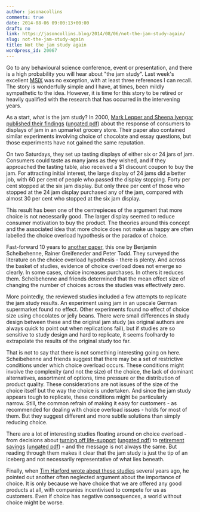 ```yaml
---
author: jasonacollins
comments: true
date: 2014-08-06 09:00:13+00:00
draft: no
link: https://jasoncollins.blog/2014/08/06/not-the-jam-study-again/
slug: not-the-jam-study-again
title: Not the jam study again
wordpress_id: 20067
---
```


Go to any behavioural science conference, event or presentation, and there is a high probability you will hear about "the jam study". Last week's excellent [MSiX](https://jasoncollins.blog/2014/07/31/an-msix-reading-list/) was no exception, with at least three references I can recall. The story is wonderfully simple and I have, at times, been mildly sympathetic to the idea. However, it is time for this story to be retired or heavily qualified with the research that has occurred in the intervening years.

As a start, what is the jam study? In 2000, [Mark Lepper and Sheena Iyengar published their findings](http://dx.doi.org/10.1037/0022-3514.79.6.995) ([ungated pdf](http://www.columbia.edu/~ss957/articles/Choice_is_Demotivating.pdf)) about the response of consumers to displays of jam in an upmarket grocery store. Their paper also contained similar experiments involving choice of chocolate and essay questions, but those experiments have not gained the same reputation.

On two Saturdays, they set up tasting displays of either six or 24 jars of jam. Consumers could taste as many jams as they wished, and if they approached the tasting table, also received a $1 discount coupon to buy the jam. For attracting initial interest, the large display of 24 jams did a better job, with 60 per cent of people who passed the display stopping. Forty per cent stopped at the six jam display. But only three per cent of those who stopped at the 24 jam display purchased any of the jam, compared with almost 30 per cent who stopped at the six jam display.

This result has been one of the centrepieces of the argument that more choice is not necessarily good. The larger display seemed to reduce consumer motivation to buy the product. The theories around this concept and the associated idea that more choice does not make us happy are often labelled the choice overload hypothesis or the paradox of choice.

Fast-forward 10 years to [another paper](http://jcr.oxfordjournals.org/content/37/3/409), this one by Benjamin Scheibehenne, Rainer Greifeneder and Peter Todd. They surveyed the literature on the choice overload hypothesis - there is plenty. And across the basket of studies, evidence of choice overload does not emerge so clearly. In some cases, choice increases purchases. In others it reduces them. Scheibehenne and friends determined that the mean effect size of changing the number of choices across the studies was effectively zero.

More pointedly, the reviewed studies included a few attempts to replicate the jam study results. An experiment using jam in an upscale German supermarket found no effect. Other experiments found no effect of choice size using chocolates or jelly beans. There were small differences in study design between these and the original jam study (as original authors are always quick to point out when replications fail), but if studies are so sensitive to study design and hard to replicate, it seems foolhardy to extrapolate the results of the original study too far.

That is not to say that there is not something interesting going on here. Scheibehenne and friends suggest that there may be a set of restrictive conditions under which choice overload occurs. These conditions might involve the complexity (and not the size) of the choice, the lack of dominant alternatives, assortment of options, time pressure or the distribution of product quality. These considerations are not issues of the size of the choice itself but the way the choice is undertaken. And since the jam study appears tough to replicate, these conditions might be particularly narrow. Still, the common refrain of making it easy for customers - as recommended for dealing with choice overload issues - holds for most of them. But they suggest different and more subtle solutions than simply reducing choice.

There are a lot of interesting studies floating around on choice overload - from decisions about [turning off life-support](http://dx.doi.org/10.1086/598969) ([ungated pdf](http://www.columbia.edu/~ss957/articles/TragicChoices_BottiOrfaliIyengar.pdf)) to [retirement savings](http://dx.doi.org/10.1016/j.jpubeco.2010.03.006) ([ungated pdf](http://faculty.chicagobooth.edu/emir.kamenica/documents/simplicitySeeking.pdf)) - and the message is not always the same. But reading through them makes it clear that the jam study is just the tip of an iceberg and not necessarily representative of what lies beneath.

Finally, when [Tim Harford wrote about these studies](http://www.ft.com/intl/cms/s/0/9cebd444-cd9c-11de-8162-00144feabdc0.html) several years ago, he pointed out another often neglected argument about the importance of choice. It is only because we have choice that we are offered any good products at all, with companies incentivised to compete for us as customers. Even if choice has negative consequences, a world without choice might be worse.
